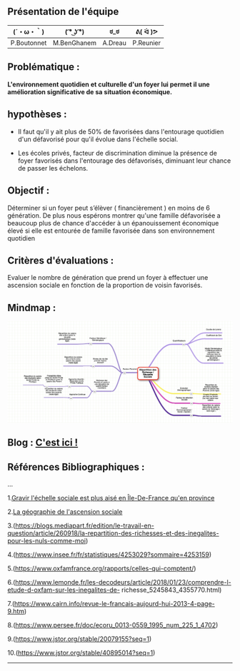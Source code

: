 ## Présentation de l'équipe

|(´・ω・｀)| ( ͡° ͜ʖ ͡°) | ಠ_ಠ | ᕕ( ᐛ )ᕗ |
|-----|--|--|--|
|P.Boutonnet |M.BenGhanem| A.Dreau | P.Reunier|



## Problématique :

**L'environnement quotidien et culturelle d'un foyer lui permet il une amélioration significative de sa situation économique.**

## hypothèses :

- Il faut qu'il y ait plus de 50% de favorisées dans l'entourage quotidien d'un défavorisé pour qu'il évolue dans l'échelle social.

- Les écoles privés, facteur de discrimination diminue la présence de foyer favorisés dans l'entourage des défavorisés, diminuant leur chance de passer les échelons.

## Objectif :

Déterminer si un foyer peut s’élèver ( financièrement ) en moins de 6 génération. De plus nous espérons montrer qu'une famille défavorisée a beaucoup plus de chance d'accéder à un épanouissement économique élevé si elle est entourée de famille favorisée dans son environnement quotidien

## Critères d'évaluations :

Evaluer le nombre de génération que prend un foyer à effectuer une ascension sociale en fonction de la proportion de voisin favorisés.

## Mindmap :

![alt text](https://github.com/ARE2020-G10G11/Richesse/blob/master/mindmap.png)

## Blog : <a href="blog.html"> C'est ici ! </a>


## Références Bibliographiques :

...




1.[Gravir l'échelle sociale est plus aisé en Île-De-France qu'en province](https://www.insee.fr/fr/statistiques/2529731#documentation)

2.[La géographie de l'ascension sociale](https://www.strategie.gouv.fr/publications/geographie-de-lascension-sociale)

3.(https://blogs.mediapart.fr/edition/le-travail-en-question/article/260918/la-repartition-des-richesses-et-des-inegalites-pour-les-nuls-comme-moi)

4.(https://www.insee.fr/fr/statistiques/4253029?sommaire=4253159)
 
5.(https://www.oxfamfrance.org/rapports/celles-qui-comptent/)
 
6.(https://www.lemonde.fr/les-decodeurs/article/2018/01/23/comprendre-l-etude-d-oxfam-sur-les-inegalites-de- richesse_5245843_4355770.html)
 
7.(https://www.cairn.info/revue-le-francais-aujourd-hui-2013-4-page-9.htm)
 
8.(https://www.persee.fr/doc/ecoru_0013-0559_1995_num_225_1_4702)
 
9.(https://www.jstor.org/stable/20079155?seq=1)
 
10.(https://www.jstor.org/stable/40895014?seq=1)


 

***************


